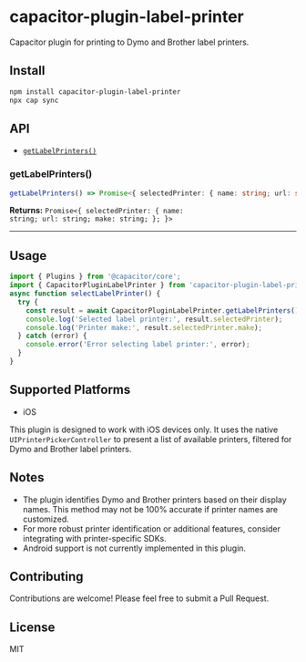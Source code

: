 # capacitor-plugin-label-printer

Capacitor plugin for printing to Dymo and Brother label printers.

## Install

```bash
npm install capacitor-plugin-label-printer
npx cap sync
```

## API

<docgen-index>

* [`getLabelPrinters()`](#getlabelprinters)

</docgen-index>

<docgen-api>
<!--Update the source file JSDoc comments and rerun docgen to update the docs below-->

### getLabelPrinters()

```typescript
getLabelPrinters() => Promise<{ selectedPrinter: { name: string; url: string; make: string; }; }>
```

**Returns:** <code>Promise&lt;{ selectedPrinter: { name: string; url: string; make: string; }; }&gt;</code>

--------------------

</docgen-api>

## Usage

```typescript
import { Plugins } from '@capacitor/core';
import { CapacitorPluginLabelPrinter } from 'capacitor-plugin-label-printer';
async function selectLabelPrinter() {
  try {
    const result = await CapacitorPluginLabelPrinter.getLabelPrinters();
    console.log('Selected label printer:', result.selectedPrinter);
    console.log('Printer make:', result.selectedPrinter.make);
  } catch (error) {
    console.error('Error selecting label printer:', error);
  }
}
```


## Supported Platforms

- iOS

This plugin is designed to work with iOS devices only. It uses the native `UIPrinterPickerController` to present a list of available printers, filtered for Dymo and Brother label printers.

## Notes

- The plugin identifies Dymo and Brother printers based on their display names. This method may not be 100% accurate if printer names are customized.
- For more robust printer identification or additional features, consider integrating with printer-specific SDKs.
- Android support is not currently implemented in this plugin.

## Contributing

Contributions are welcome! Please feel free to submit a Pull Request.

## License

MIT